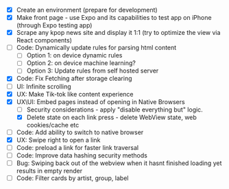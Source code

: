 - [x] Create an environment (prepare for development)
- [x] Make front page - use Expo and its capabilities to test app on iPhone (through Expo testing app)
- [x] Scrape any kpop news site and display it 1:1 (try to optimize the view via React components)
- [ ] Code: Dynamically update rules for parsing html content
	- [ ] Option 1: on device dynamic rules
	- [ ] Option 2: on device machine learning?
	- [ ] Option 3: Update rules from self hosted server
- [x] Code: Fix Fetching after storage clearing
- [ ] UI: Infinite scrolling
- [x] UX: Make Tik-tok like content experience
- [x] UX\UI: Embed pages instead of opening in Native Browsers
	- [ ] Security considerations - apply "disable everything but" logic.
	- [x] Delete state on each link press - delete WebView state, web cookies/cache etc
- [ ] Code: Add ability to switch to native browser
- [x] UX: Swipe right to open a link
- [ ] Code: preload a link for faster link traversal
- [ ] Code: Improve data hashing security methods
- [ ] Bug: Swiping back out of the webview when it hasnt finished loading yet results in empty render
- [ ] Code: Filter cards by artist, group, label
